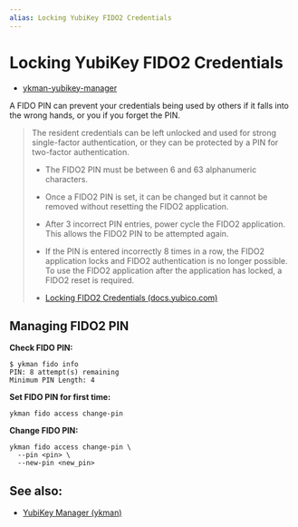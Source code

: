 ```yaml
---
alias: Locking YubiKey FIDO2 Credentials
---
```

# Locking YubiKey FIDO2 Credentials

- [ykman-yubikey-manager](../../../docs/hardware/yubikeys/ykman-yubikey-manager.md)

A FIDO PIN can prevent your credentials being used by others if it falls into the wrong hands, or you if you forget the PIN.

> The resident credentials can be left unlocked and used for strong single-factor authentication, or they can be protected by a PIN for two-factor authentication.
> 
> - The FIDO2 PIN must be between 6 and 63 alphanumeric characters.
> - Once a FIDO2 PIN is set, it can be changed but it cannot be removed without resetting the FIDO2 application.
> - After 3 incorrect PIN entries, power cycle the FIDO2 application. This allows the FIDO2 PIN to be attempted again.
> - If the PIN is entered incorrectly 8 times in a row, the FIDO2 application locks and FIDO2 authentication is no longer possible. To use the FIDO2 application after the application has locked, a FIDO2 reset is required.
>
>  - [Locking FIDO2 Credentials (docs.yubico.com)](https://docs.yubico.com/hardware/yubikey/yk-tech-manual/yk5-apps.html#fido-two-label)

## Managing FIDO2 PIN

**Check FIDO PIN:**

```shell
$ ykman fido info
PIN: 8 attempt(s) remaining
Minimum PIN Length: 4
```

**Set FIDO PIN for first time:**

```shell
ykman fido access change-pin
```

**Change FIDO PIN:**

```shell
ykman fido access change-pin \
  --pin <pin> \
  --new-pin <new_pin>
```

## See also:

- [YubiKey Manager (ykman)](ykman-yubikey-manager.md)
